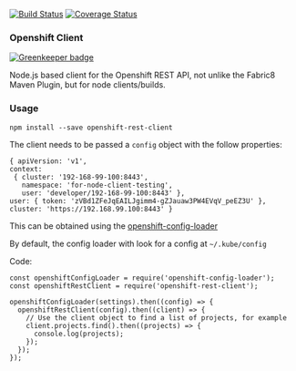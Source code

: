 [![Build Status](https://travis-ci.org/bucharest-gold/openshift-rest-client.svg?branch=master)](https://travis-ci.org/bucharest-gold/openshift-rest-client)  [![Coverage Status](https://coveralls.io/repos/github/bucharest-gold/openshift-rest-client/badge.svg?branch=master)](https://coveralls.io/github/bucharest-gold/openshift-rest-client?branch=master)

### Openshift Client

[![Greenkeeper badge](https://badges.greenkeeper.io/bucharest-gold/openshift-rest-client.svg)](https://greenkeeper.io/)

Node.js based client for the Openshift REST API, not unlike the Fabric8 Maven Plugin, but for node clients/builds.

### Usage

`npm install --save openshift-rest-client`

The client needs to be passed a `config` object with the follow properties:

    { apiVersion: 'v1',
    context:
     { cluster: '192-168-99-100:8443',
       namespace: 'for-node-client-testing',
       user: 'developer/192-168-99-100:8443' },
    user: { token: 'zVBd1ZFeJqEAILJgimm4-gZJauaw3PW4EVqV_peEZ3U' },
    cluster: 'https://192.168.99.100:8443' }

This can be obtained using the [openshift-config-loader](https://www.npmjs.com/package/openshift-config-loader)

By default, the config loader with look for a config at `~/.kube/config`


Code:

    const openshiftConfigLoader = require('openshift-config-loader');
    const openshiftRestClient = require('openshift-rest-client');

    openshiftConfigLoader(settings).then((config) => {
      openshiftRestClient(config).then((client) => {
        // Use the client object to find a list of projects, for example
        client.projects.find().then((projects) => {
          console.log(projects);
        });
      });
    });
